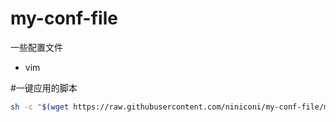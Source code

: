 # my-conf-file
一些配置文件
- vim

#一键应用的脚本
```bash
sh -c "$(wget https://raw.githubusercontent.com/niniconi/my-conf-file/master/install.sh -O -)"
```
